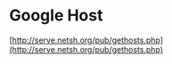 Google Host
==========

[http://serve.netsh.org/pub/gethosts.php](http://serve.netsh.org/pub/gethosts.php)
